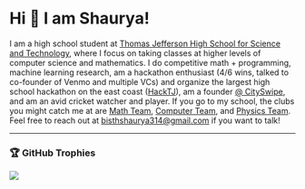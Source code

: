 
# Hi 👋 I am Shaurya! 
I am a high school student at [Thomas Jefferson High School for Science and Technology](https://tjhsst.fcps.edu/), where I focus on taking classes at higher levels of computer science and mathematics. I do competitive math + programming, machine learning research, am a hackathon enthusiast (4/6 wins, talked to co-founder of Venmo and multiple VCs) and organize the largest high school hackathon on the east coast ([HackTJ](https://hacktj.org)), am a founder [@ CitySwipe](https://cityswipe.app), and am an avid cricket watcher and player. If you go to my school, the clubs you might catch me at are [Math Team](https://tjvmt.com), [Computer Team](https://activities.tjhsst.edu/ict/), and [Physics Team](https://activities.tjhsst.edu/physics/). Feel free to reach out at bisthshaurya314@gmail.com if you want to talk!

---

### 🏆 GitHub Trophies
![](https://github-profile-trophy.vercel.app/?username=ssbdragonfly&theme=tokyonight&no-frame=true&no-bg=false&margin-w=4)
</details>
